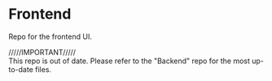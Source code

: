 # Frontend
Repo for the frontend UI. 

/////IMPORTANT/////                                                                                                                       
This repo is out of date. Please refer to the "Backend" repo for the most up-to-date files.
